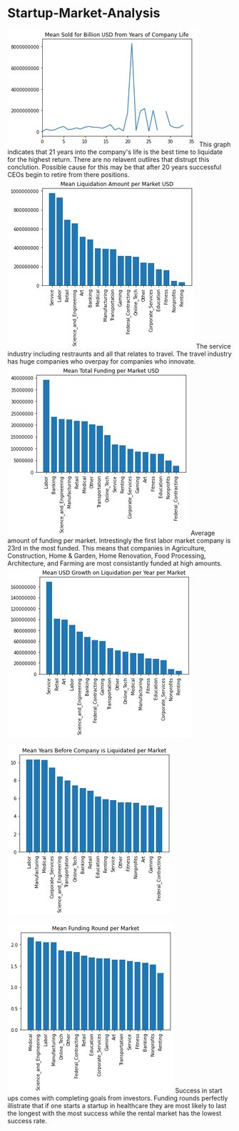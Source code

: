# Startup-Market-Analysis

![alt text](graphs/Best_Year_to_Sell.png)
This graph indicates that 21 years into the company's life is the best time to liquidate for the highest return. There are no relavent outlires that distrupt this conclution. Possible cause for this may be that after 20 years successful CEOs begin to retire from there positions. 
![alt text](graphs/Mean_Liquidation_Amount_per_Market_USD.png)
The service industry including restraunts and all that relates to travel. The travel industry has huge companies who overpay for companies who innovate.
![alt text](graphs/Mean_Total_Funding_per_Market_USD.png)
Average amount of funding per market. Intrestingly the first labor market company is 23rd in the most funded. This means that companies in Agriculture, Construction, Home & Garden, Home Renovation, Food Processing, Architecture, and Farming are most consistantly funded at high amounts.
![alt text](graphs/Mean_USD_Growth_per_Year_per_Market.png)

![alt text](graphs/Mean_Years_Before_Company_per_Market.png)

![alt text](graphs/Mean_Funding_Round_per_Market.png)
Success in start ups comes with completing goals from investors. Funding rounds perfectly illistrate that if one starts a startup in healthcare they are most likely to last the longest with the most success while the rental market has the lowest success rate. 
